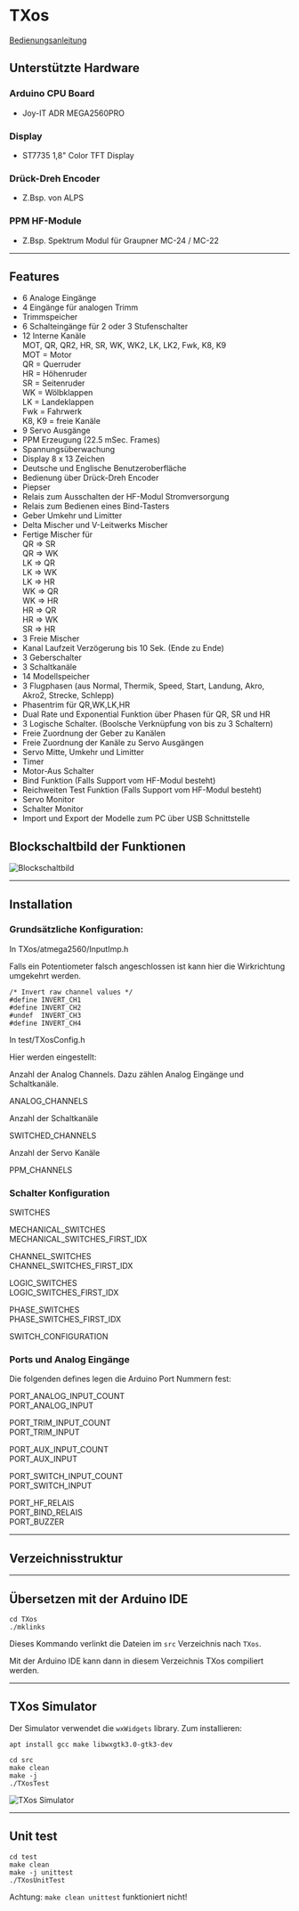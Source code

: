 # TXos

[Bedienungsanleitung](MANUAL.md)

## Unterstützte Hardware


### Arduino CPU Board

- Joy-IT ADR MEGA2560PRO


### Display

- ST7735 1,8" Color TFT Display


### Drück-Dreh Encoder

- Z.Bsp. von ALPS


### PPM HF-Module

- Z.Bsp. Spektrum Modul für Graupner MC-24 / MC-22

---
## Features

- 6 Analoge Eingänge 
- 4 Eingänge für analogen Trimm
- Trimmspeicher
- 6 Schalteingänge für 2 oder 3 Stufenschalter
- 12 Interne Kanäle  
    MOT, QR, QR2, HR, SR, WK, WK2, LK, LK2, Fwk, K8, K9  
    MOT = Motor  
    QR = Querruder  
    HR = Höhenruder  
    SR = Seitenruder  
    WK = Wölbklappen  
    LK = Landeklappen  
    Fwk = Fahrwerk  
    K8, K9 = freie Kanäle  
- 9 Servo Ausgänge
- PPM Erzeugung (22.5 mSec. Frames)
- Spannungsüberwachung
- Display 8 x 13 Zeichen
- Deutsche und Englische Benutzeroberfläche
- Bedienung über Drück-Dreh Encoder
- Piepser
- Relais zum Ausschalten der HF-Modul Stromversorgung
- Relais zum Bedienen eines Bind-Tasters
- Geber Umkehr und Limitter
- Delta Mischer und V-Leitwerks Mischer
- Fertige Mischer für  
    QR => SR  
    QR => WK  
    LK => QR  
    LK => WK  
    LK => HR  
    WK => QR  
    WK => HR  
    HR => QR  
    HR => WK  
    SR => HR  
- 3 Freie Mischer
- Kanal Laufzeit Verzögerung bis 10 Sek. (Ende zu Ende)
- 3 Geberschalter
- 3 Schaltkanäle
- 14 Modellspeicher
- 3 Flugphasen (aus Normal, Thermik, Speed, Start, Landung, Akro, Akro2, Strecke, Schlepp)
- Phasentrim für QR,WK,LK,HR
- Dual Rate und Exponential Funktion über Phasen für QR, SR und HR
- 3 Logische Schalter. (Boolsche Verknüpfung von bis zu 3 Schaltern)
- Freie Zuordnung der Geber zu Kanälen
- Freie Zuordnung der Kanäle zu Servo Ausgängen
- Servo Mitte, Umkehr und Limitter
- Timer
- Motor-Aus Schalter
- Bind Funktion (Falls Support vom HF-Modul besteht)
- Reichweiten Test Funktion (Falls Support vom HF-Modul besteht)
- Servo Monitor
- Schalter Monitor
- Import und Export der Modelle zum PC über USB Schnittstelle

## Blockschaltbild der Funktionen

![Blockschaltbild](doc/TXos-Blockschaltbild.png "Blockschaltbild")

---
## Installation

### Grundsätzliche Konfiguration:

In TXos/atmega2560/InputImp.h


Falls ein Potentiometer falsch angeschlossen ist kann hier die Wirkrichtung
umgekehrt werden.

`/* Invert raw channel values */`  
`#define INVERT_CH1`  
`#define INVERT_CH2`  
`#undef  INVERT_CH3`  
`#define INVERT_CH4`  


In test/TXosConfig.h


Hier werden eingestellt:

Anzahl der Analog Channels. Dazu zählen Analog Eingänge und Schaltkanäle.

ANALOG_CHANNELS

Anzahl der Schaltkanäle

SWITCHED_CHANNELS

Anzahl der Servo Kanäle

PPM_CHANNELS



### Schalter Konfiguration

SWITCHES  

MECHANICAL_SWITCHES  
MECHANICAL_SWITCHES_FIRST_IDX  

CHANNEL_SWITCHES  
CHANNEL_SWITCHES_FIRST_IDX  

LOGIC_SWITCHES  
LOGIC_SWITCHES_FIRST_IDX  

PHASE_SWITCHES  
PHASE_SWITCHES_FIRST_IDX  

SWITCH_CONFIGURATION  


### Ports und Analog Eingänge

Die folgenden defines legen die Arduino Port Nummern fest:

PORT_ANALOG_INPUT_COUNT  
PORT_ANALOG_INPUT  

PORT_TRIM_INPUT_COUNT  
PORT_TRIM_INPUT  

PORT_AUX_INPUT_COUNT  
PORT_AUX_INPUT  

PORT_SWITCH_INPUT_COUNT  
PORT_SWITCH_INPUT  

PORT_HF_RELAIS  
PORT_BIND_RELAIS  
PORT_BUZZER  

---
## Verzeichnisstruktur




---
## Übersetzen mit der Arduino IDE 

`cd TXos`  
`./mklinks`  

Dieses Kommando verlinkt die Dateien im `src` Verzeichnis nach `TXos`.

Mit der Arduino IDE kann dann in diesem Verzeichnis TXos compiliert werden.

---
## TXos Simulator

Der Simulator verwendet die `wxWidgets` library. Zum installieren:

`apt install gcc make libwxgtk3.0-gtk3-dev`

`cd src`  
`make clean`  
`make -j`  
`./TXosTest`  


![TXos Simulator](img/TXos_026.png "TXos Simulator")

---
## Unit test

`cd test`  
`make clean`  
`make -j unittest`  
`./TXosUnitTest`  

Achtung: `make clean unittest` funktioniert nicht!
